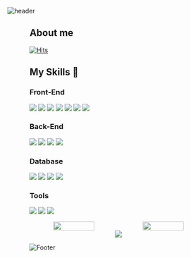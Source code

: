 <div>

![header](https://capsule-render.vercel.app/api?type=waving&color=gradient&text=%20JeeWoo%20%20&height=200&fontSize=100&width=100%)
</div>

<div style="width: 80%; margin: 0 auto;">
 
## About me
[![Hits](https://hits.seeyoufarm.com/api/count/incr/badge.svg?url=https%3A%2F%2Fgithub.com%2Fcjw020607%2Fhit-counter&count_bg=%2387A3FF&title_bg=%23555555&icon=&icon_color=%23E7E7E7&title=hits&edge_flat=false)](https://hits.seeyoufarm.com)


## My Skills 🔨
<p style="text-align:left;">
    <div>
        <h3>Front-End</h3>
        <img src="https://img.shields.io/badge/React-61DAFB?style=for-the-badge&logo=react&logoColor=white">
        <img src="https://img.shields.io/badge/JavaScript-F7DF1C?style=for-the-badge&logo=javascript&logoColor=white">
        <img src="https://img.shields.io/badge/TypeScript-3178C6?style=for-the-badge&logo=typescript&logoColor=white">
        <img src="https://img.shields.io/badge/HTML5-E34F26?style=for-the-badge&logo=html5&logoColor=white">
        <img src="https://img.shields.io/badge/CSS3-1572B6?style=for-the-badge&logo=css3&logoColor=white">
        <img src="https://img.shields.io/badge/Dart-0175C2?style=for-the-badge&logo=dart&logoColor=white">
        <img src="https://img.shields.io/badge/Flutter-02569B?style=for-the-badge&logo=flutter&logoColor=white">
    </div>
    <div>
        <h3>Back-End</h3>
        <img src="https://img.shields.io/badge/Node.js-339933?style=for-the-badge&logo=nodedotjs&logoColor=white">
        <img src="https://img.shields.io/badge/Python-3776AB?style=for-the-badge&logo=python&logoColor=white">
        <img src="https://img.shields.io/badge/Amazon%20AWS-232F3E?style=for-the-badge&logo=amazonaws&logoColor=white">
        <img src="https://img.shields.io/badge/Prisma-2D3748?style=for-the-badge&logo=prisma&logoColor=white">
    </div>
    <div>
        <h3>Database</h3>
        <img src="https://img.shields.io/badge/Supabase-3ECF8E?style=for-the-badge&logo=supabase&logoColor=white">
        <img src="https://img.shields.io/badge/Firebase-FFCA28?style=for-the-badge&logo=firebase&logoColor=white">
        <img src="https://img.shields.io/badge/MySQL-4479A1?style=for-the-badge&logo=mysql&logoColor=white">
        <img src="https://img.shields.io/badge/Amazon%20RDS-232F3E?style=for-the-badge&logo=amazonaws&logoColor=white">
    </div>
    <div>
        <h3>Tools</h3>
        <img src="https://img.shields.io/badge/Git-181717?style=for-the-badge&logo=git&logoColor=white">
        <img src="https://img.shields.io/badge/GitHub-181717?style=for-the-badge&logo=github&logoColor=white">
        <img src="https://img.shields.io/badge/Swagger-85EA2D?style=for-the-badge&logo=swagger&logoColor=white">
    </div>
</p>
<p align="center">
  <span style="display: flex; align-items: center; justify-content: center; gap: 10px;">
    <img src="https://github-readme-stats.vercel.app/api?username=cjw020607&show_icons=true&theme=react" width="48%">
    <img src="http://mazassumnida.wtf/api/generate_badge?boj=cjwblue347" width="48%">
  </span>
  <img src="https://github-readme-stats.vercel.app/api/top-langs/?username=cjw020607&layout=compact&theme=solarized-light" /> 
</p>

![Footer](https://capsule-render.vercel.app/api?type=waving&color=auto&height=200&section=footer)
</div>
